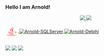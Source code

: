 ### Hello I am Arnold!

<div align="center">
  <a href="https://github.com/arnoldvini">
  <img height="180em" src="https://github-readme-stats.vercel.app/api?username=arnoldvini&show_icons=true&theme=dark&include_all_commits=true&count_private=true"/>
  <img height="180em" src="https://github-readme-stats.vercel.app/api/top-langs/?username=arnoldvini&layout=compact&langs_count=7&theme=dark"/>
</div>  
<div style="display: inline_block"><br>
  <img align="center" alt="Arnold-Java" height="30" width="40" src="https://raw.githubusercontent.com/devicons/devicon/master/icons/java/java-plain.svg">
  <img align="center" alt="Arnold-SQLServer" height="30" width="40" src="https://cdn.jsdelivr.net/gh/devicons/devicon/icons/microsoftsqlserver/microsoftsqlserver-plain.svg">
  <img align="center" alt="Arnold-Delphi" height="30" width="40" src="https://upload.wikimedia.org/wikipedia/en/thumb/b/b2/Embarcadero_Delphi_10.4_Sydney_Product_Logo_and_Icon.svg/1200px-Embarcadero_Delphi_10.4_Sydney_Product_Logo_and_Icon.svg.png">
</div>
  
  ##
  
<div> 
  <a href="https://www.instagram.com/arnold_vini/" target="_blank"><img src="https://img.shields.io/badge/-Instagram-%23E4405F?style=for-the-badge&logo=instagram&logoColor=white" target="_blank"></a>
  <a href = "mailto:arnold_vini@outlook.com"><img src="https://img.shields.io/badge/Gmail-D14836?style=for-the-badge&logo=gmail&logoColor=white" target="_blank"></a>
  <a href="https://www.linkedin.com/in/arnold-vinicius-fontoura-6a5009207/" target="_blank"><img src="https://img.shields.io/badge/-LinkedIn-%230077B5?style=for-the-badge&logo=linkedin&logoColor=white" target="_blank"></a> 
</div>
